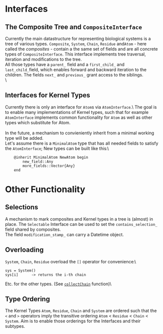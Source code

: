 # Interfaces

## The Composite Tree and `CompositeInterface`

Currently the main datastructure for representing biological systems is a tree of various
types. `Composite`, `System`, `Chain`, `Residue` and`Atom` - here called 
the *composites* - 
contain a the same set of fields and are all concrete types of `CompositeInterface`.
This interface implements tree traversal, iteration and modifications to the tree.\
All those types have a `parent_` field and a `first_child_` and `last_child_`field, which
enables forward and backward iteration to the children. The fields `next_` and `previous_`
grant access to the siblings. \
\

## Interfaces for Kernel Types

Currently there is only an interface for `Atom`s via `AtomInterface`.\ 
The goal is to enable many implementations of Kernel types, such that for example
`AtomInterface` implements common functionality for `Atom` as well as other types which 
substitute for Atom.\
\
In the future, a mechanism to convieniently inherit from a minimal working type will be added.\
Let's assume there is a `MinimalAtom` type that has all needed fields to satisfy the
`AtomInterface`; New types can be built like this:\
```
    @inherit MinimalAtom NewAtom begin
        new_field::Any
        more_fields::Vector{Any}
    end
```
 

# Other Functionality

## Selections
A mechanism to mark composites and Kernel types in a tree is (almost) in place. The `Selectable`
Interface can be used to set the `contains_selection_` field shared by composites.\
The field `modification_stamp_` can carry a Datetime object.


## Overloading
`System`, `Chain`, `Residue` overload the `[]` operator for convenience:\
```
sys = System()
sys[i]      -> returns the i-th chain 
```
Etc. for the other types.
(See [`collectChain`](@ref) function)\



## Type Ordering
The Kernel Types `Atom`, `Residue`, `Chain` and `System` are ordered such that the `<` and
`>` operators imply the transitive ordering `Atom` < `Residue` < `Chain` < `System`. 
Aim is to enable those orderings for the Interfaces and their subtypes.